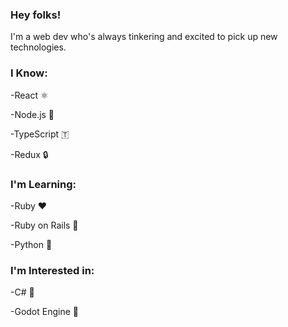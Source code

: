 ### Hey folks!

I'm a web dev who's always tinkering and excited to pick up new technologies.

### I Know:

-React ⚛️

-Node.js 🔮

-TypeScript 🇹

-Redux 🔒

### I'm Learning:

-Ruby ❤️

-Ruby on Rails 💖

-Python 🐍

### I'm Interested in:

-C# 🎼

-Godot Engine 🧊
